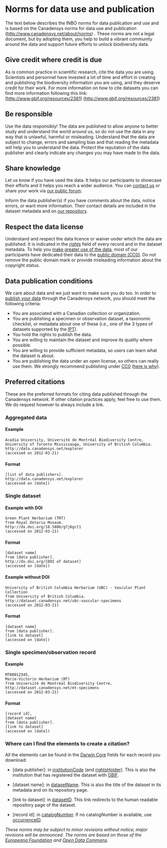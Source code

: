 # Norms for data use and publication

The text below describes the INBO norms for data publication and use and is based on the Canadensys norms for data use and publication (http://www.canadensys.net/about/norms) . These norms are not a legal document, but by adopting them, you help to build a vibrant community around the data and support future efforts to unlock biodiversity data.


## Give credit where credit is due

As is common practice in scientific research, cite the data you are using. Scientists and personnel have invested a lot of time and effort in creating and publishing the biodiversity information you are using, and they deserve credit for their work. For more information on how to cite datasets you can find more information following this link: [http://www.gbif.org/resources/2381] (http://www.gbif.org/resources/2381)

## Be responsible

Use the data responsibly! The data are published to allow anyone to better study and understand the world around us, so do not use the data in any way that is unlawful, harmful or misleading. Understand that the data are subject to change, errors and sampling bias and that reading the metadata will help you to understand the data. Protect the reputation of the data publisher and clearly indicate any changes you may have made to the data.


## Share knowledge

Let us know if you have used the data. It helps our participants to showcase their efforts and it helps you reach a wider audience. You can [contact us](http://www.canadensys.net/contact) or share your work via [our public forum](http://www.canadensys.net/forum).

Inform the data publisher(s) if you have comments about the data, notice errors, or want more information. Their contact details are included in the dataset metadata and on [our repository](http://data.canadensys.net/ipt).

## Respect the data license

Understand and respect the data licence or waiver under which the data are published. It is indicated in the *[rights](http://rs.tdwg.org/dwc/terms/index.htm#dcterms:rights)* field of every record and in the dataset metadata. To help you [make greater use of the data](http://www.canadensys.net/2012/why-we-should-publish-our-data-under-cc0), most of our participants have dedicated their data to the [public domain (CC0)](http://creativecommons.org/publicdomain/zero/1.0/). Do not remove the public domain mark or provide misleading information about the copyright status.

## Data publication conditions

We care about data and we just want to make sure you do too. In order to [publish your data](http://www.canadensys.net/publication) through the Canadensys network, you should meet the following criteria:

* You are associated with a Canadian collection or organization.
* You are publishing a specimen or observation dataset, a taxonomic checklist, or metadata about one of these (i.e., one of the 3 types of datasets supported by the [IPT](http://www.canadensys.net/ipt)).
* You hold the rights to publish the data.
* You are willing to maintain the dataset and improve its quality where possible.
* You are willing to provide sufficient metadata, so users can learn what the dataset is about.
* You are publishing the data under an open license, so others can really use them. We strongly recommend publishing under [CC0](http://creativecommons.org/publicdomain/zero/1.0/) ([here is why](http://www.canadensys.net/2012/why-we-should-publish-our-data-under-cc0)).

## <a id="citations"></a>Preferred citations

These are the preferred formats for citing data published through the Canadensys network. If other citation practices apply, feel free to use them. We do request however to always include a link.

### Aggregated data

#### Example

	Acadia University, Université de Montréal Biodiversity Centre, 
	University of Toronto Mississauga, University of British Columbia. 
	http://data.canadensys.net/explorer 
	(accessed on 2012-03-21)

#### Format

	[list of data publishers]. 
	http://data.canadensys.net/explorer 
	(accessed on [date])

### Single dataset

#### Example with DOI

	Green Plant Herbarium (TRT) 
	from Royal Ontario Museum. 
	http://dx.doi.org/10.5886/g7j6gct1 
	(accessed on 2012-03-21)

#### Format

	[dataset name] 
	from [data publisher]. 
	http://dx.doi.org/[DOI of dataset] 
	(accessed on [date])

#### Example without DOI

	University of British Columbia Herbarium (UBC) - Vascular Plant Collection 
	from University of British Columbia. 
	http://dataset.canadensys.net/ubc-vascular-specimens 
	(accessed on 2012-03-21)

#### Format

	[dataset name] 
	from [data publisher]. 
	[link to dataset] 
	(accessed on [date])

### Single specimen/observation record

#### Example

	MT00012345, 
	Marie-Victorin Herbarium (MT) 
	from Université de Montréal Biodiversity Centre. 
	http://dataset.canadensys.net/mt-specimens 
	(accessed on 2012-03-21)

#### Format

	[record id], 
	[dataset name] 
	from [data publisher]. 
	[link to dataset] 
	(accessed on [date])

### Where can I find the elements to create a citation?

All the elements can be found in the [Darwin Core](http://www.canadensys.net/darwin-core) fields for each record you download:

* [data publisher]: in [institutionCode](http://rs.tdwg.org/dwc/terms/index.htm#institutionCode) (and [rightsHolder](http://rs.tdwg.org/dwc/terms/index.htm#rightsHolder)). This is also the institution that has registered the dataset with [GBIF](http://www.gbif.org).

* [dataset name]: in [datasetName](http://rs.tdwg.org/dwc/terms/index.htm#datasetName). This is also the title of the dataset in its metadata and on its repository page.

* [link to dataset]: in [datasetID](http://rs.tdwg.org/dwc/terms/index.htm#datasetID). This link redirects to the human readable repository page of the dataset.

* [record id]: in [catalogNumber](http://rs.tdwg.org/dwc/terms/index.htm#catalogNumber). If no catalogNumber is available, use [occurrenceID](http://rs.tdwg.org/dwc/terms/index.htm#occurrenceID).

*These norms may be subject to minor revisions without notice; major revisions will be announced. The norms are based on those of the [Europeana Foundation](http://www.europeana.eu/portal/pd-usage-guide.html) and [Open Data Commons](http://opendatacommons.org/norms/odc-by-sa/).*
